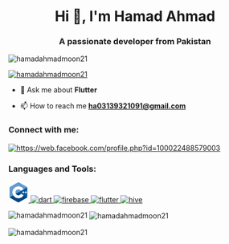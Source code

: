 <h1 align="center">Hi 👋, I'm Hamad Ahmad</h1>
<h3 align="center">A passionate developer from Pakistan</h3>

<p align="left"> <img src="https://komarev.com/ghpvc/?username=hamadahmadmoon21&label=Profile%20views&color=0e75b6&style=flat" alt="hamadahmadmoon21" /> </p>

<p align="left"> <a href="https://github.com/ryo-ma/github-profile-trophy"><img src="https://github-profile-trophy.vercel.app/?username=hamadahmadmoon21" alt="hamadahmadmoon21" /></a> </p>

- 💬 Ask me about **Flutter**

- 📫 How to reach me **ha03139321091@gmail.com**

<h3 align="left">Connect with me:</h3>
<p align="left">
<a href="https://fb.com/https://web.facebook.com/profile.php?id=100022488579003" target="blank"><img align="center" src="https://raw.githubusercontent.com/rahuldkjain/github-profile-readme-generator/master/src/images/icons/Social/facebook.svg" alt="https://web.facebook.com/profile.php?id=100022488579003" height="30" width="40" /></a>
</p>

<h3 align="left">Languages and Tools:</h3>
<p align="left"> <a href="https://www.w3schools.com/cpp/" target="_blank" rel="noreferrer"> <img src="https://raw.githubusercontent.com/devicons/devicon/master/icons/cplusplus/cplusplus-original.svg" alt="cplusplus" width="40" height="40"/> </a> <a href="https://dart.dev" target="_blank" rel="noreferrer"> <img src="https://www.vectorlogo.zone/logos/dartlang/dartlang-icon.svg" alt="dart" width="40" height="40"/> </a> <a href="https://firebase.google.com/" target="_blank" rel="noreferrer"> <img src="https://www.vectorlogo.zone/logos/firebase/firebase-icon.svg" alt="firebase" width="40" height="40"/> </a> <a href="https://flutter.dev" target="_blank" rel="noreferrer"> <img src="https://www.vectorlogo.zone/logos/flutterio/flutterio-icon.svg" alt="flutter" width="40" height="40"/> </a> <a href="https://hive.apache.org/" target="_blank" rel="noreferrer"> <img src="https://www.vectorlogo.zone/logos/apache_hive/apache_hive-icon.svg" alt="hive" width="40" height="40"/> </a> </p>

<p><img align="left" src="https://github-readme-stats.vercel.app/api/top-langs?username=hamadahmadmoon21&show_icons=true&locale=en&layout=compact" alt="hamadahmadmoon21" /></p>

<p>&nbsp;<img align="center" src="https://github-readme-stats.vercel.app/api?username=hamadahmadmoon21&show_icons=true&locale=en" alt="hamadahmadmoon21" /></p>

<p><img align="center" src="https://github-readme-streak-stats.herokuapp.com/?user=hamadahmadmoon21&" alt="hamadahmadmoon21" /></p>
